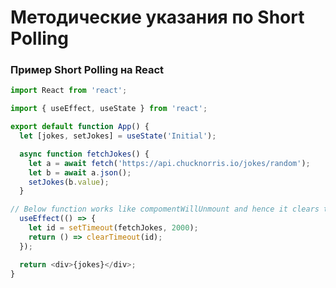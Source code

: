 # Методические указания по Short Polling


### Пример Short Polling на React
```JavaScript
import React from 'react';

import { useEffect, useState } from 'react';

export default function App() {
  let [jokes, setJokes] = useState('Initial');

  async function fetchJokes() {
    let a = await fetch('https://api.chucknorris.io/jokes/random');
    let b = await a.json();
    setJokes(b.value);
  }

// Below function works like compomentWillUnmount and hence it clears the timeout
  useEffect(() => {
    let id = setTimeout(fetchJokes, 2000);
    return () => clearTimeout(id);
  });

  return <div>{jokes}</div>;
}
```
